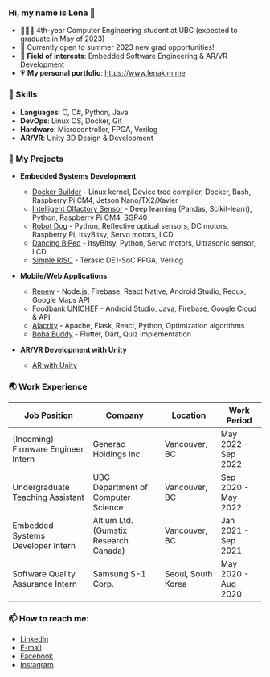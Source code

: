 ### Hi, my name is Lena 👋
- 👩🏻‍💻 4th-year Computer Engineering student at UBC (expected to graduate in May of 2023)
- 🍎 Currently open to summer 2023 new grad opportunities!
- 🌻 **Field of interests**: Embedded Software Engineering & AR/VR Development
- 💗 **My personal portfolio**: https://www.lenakim.me

### 🍄 Skills
- **Languages**: C, C#, Python, Java
- **DevOps**: Linux OS, Docker, Git
- **Hardware**: Microcontroller, FPGA, Verilog
- **AR/VR**: Unity 3D Design & Development

### 🍰 My Projects
- **Embedded Systems Development**
  -  [Docker Builder](https://github.com/kimd98/Docker-Builder) - Linux kernel, Device tree compiler, Docker, Bash, Raspberry Pi CM4, Jetson Nano/TX2/Xavier
  -  [Intelligent Olfactory Sensor](https://github.com/kimd98/Intelligent-Olfactory-Sensor) - Deep learning (Pandas, Scikit-learn), Python, Raspberry Pi CM4, SGP40
  -  [Robot Dog](https://github.com/kimd98/RobotDog) - Python, Reflective optical sensors, DC motors, Raspberry Pi, ItsyBitsy, Servo motors, LCD
  -  [Dancing BiPed](https://github.com/kimd98/DancingBiPed) - ItsyBitsy, Python, Servo motors, Ultrasonic sensor, LCD
  -  [Simple RISC](https://github.com/kimd98/Simple-RISC) - Terasic DE1-SoC FPGA, Verilog

- **Mobile/Web Applications**
  - [Renew](https://github.com/kimd98/renew) - Node.js, Firebase, React Native, Android Studio, Redux, Google Maps API
  - [Foodbank UNICHEF](https://github.com/kimd98/Foodbank-UNICHEF) - Android Studio, Java, Firebase, Google Cloud & API
  - [Alacrity](https://github.com/kimd98/Alacrity) - Apache, Flask, React, Python, Optimization algorithms
  - [Boba Buddy](https://github.com/kimd98/Boba-Buddy) - Flutter, Dart, Quiz implementation 

- **AR/VR Development with Unity**
  - [AR with Unity](https://github.com/kimd98/ARprojects)

### 🌏 Work Experience

| Job Position  | Company | Location | Work Period |
| ------------- | ------------- | ------------- | ------------- |
| (Incoming) Firmware Engineer Intern  | Generac Holdings Inc.  | Vancouver, BC | May 2022 - Sep 2022 |
| Undergraduate Teaching Assistant  | UBC Department of Computer Science  | Vancouver, BC | Sep 2020 - May 2022 |
| Embedded Systems Developer Intern  | Altium Ltd. (Gumstix Research Canada)  | Vancouver, BC | Jan 2021 - Sep 2021 |
| Software Quality Assurance Intern  | Samsung S-1 Corp.  | Seoul, South Korea | May 2020 - Aug 2020 |

### 📫 How to reach me:
- [LinkedIn](https://www.linkedin.com/in/lenakim-ubc/)
- [E-mail](https://mail.google.com/mail/?view=cm&fs=1&tf=1&to=lenakim0215@gmail.com)
- [Facebook](https://www.facebook.com/lenak7788/)
- [Instagram](https://www.instagram.com/kimx.ll/)
